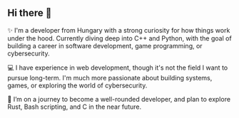 ## Hi there 👋

✨ I'm a developer from Hungary with a strong curiosity for how things work under the hood. Currently diving deep into C++ and Python, with the goal of building a career in software development, game programming, or cybersecurity.

💻 I have experience in web development, though it's not the field I want to pursue long-term. I'm much more passionate about building systems, games, or exploring the world of cybersecurity.

🌱 I’m on a journey to become a well-rounded developer, and plan to explore Rust, Bash scripting, and C in the near future.
<!--
**noel560/noel560** is a ✨ _special_ ✨ repository because its `README.md` (this file) appears on your GitHub profile.

Here are some ideas to get you started:

- 🔭 I’m currently working on ...
- 🌱 I’m currently learning ...
- 👯 I’m looking to collaborate on ...
- 🤔 I’m looking for help with ...
- 💬 Ask me about ...
- 📫 How to reach me: ...
- 😄 Pronouns: ...
- ⚡ Fun fact: ...
-->
